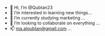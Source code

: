 - 👋 Hi, I’m @Qubtan23
- 👀 I’m interested in learning new things...
- 🌱 I’m currently studying marketing ...
- 💞️ I’m looking to collaborate on everything ...
- 📫 ma.alqubtan@gmail.com  ...

<!---
Qubtan23/Qubtan23 is a ✨ special ✨ repository because its `README.md` (this file) appears on your GitHub profile.
You can click the Preview link to take a look at your changes.
--->
